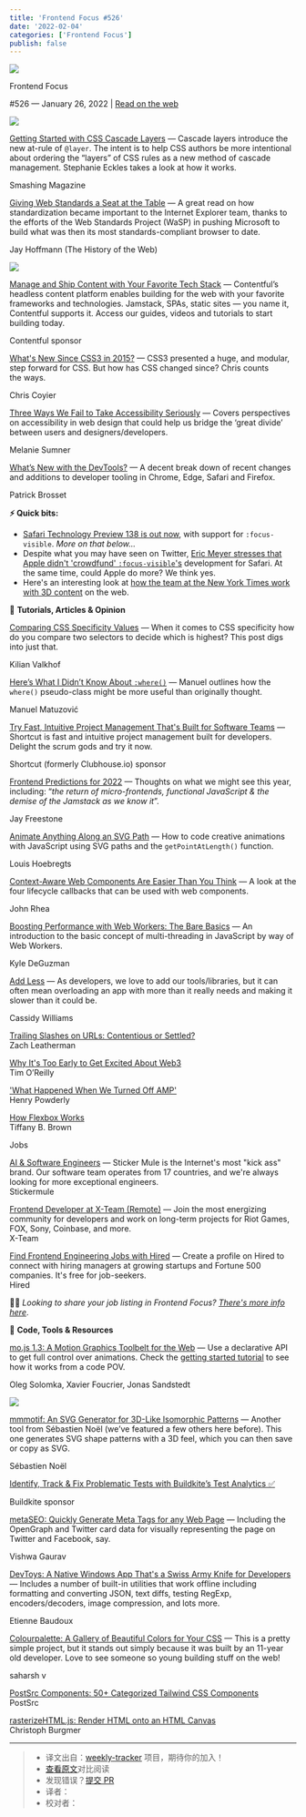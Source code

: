 ```yaml
---
title: 'Frontend Focus #526'
date: '2022-02-04'
categories: ['Frontend Focus']
publish: false
---
```

[![](https://res.cloudinary.com/cpress/image/upload/v1602675575/hhmdxfk96fnbq3effjk1.png)](https://frontendfoc.us/link/118887/web)

Frontend Focus

#​526 — January 26, 2022 | [Read on the web](https://frontendfoc.us/link/118888/web)

[![](https://res.cloudinary.com/cpress/image/upload/w_1280,e_sharpen:60/v1643195057/khq1ogbzamvfavh0xfgy.png)](https://frontendfoc.us/link/118971/web)

[Getting Started with CSS Cascade Layers](https://frontendfoc.us/link/118971/web "www.smashingmagazine.com") — Cascade layers introduce the new at-rule of `@layer`. The intent is to help CSS authors be more intentional about ordering the “layers” of CSS rules as a new method of cascade management. Stephanie Eckles takes a look at how it works.

Smashing Magazine

[Giving Web Standards a Seat at the Table](https://frontendfoc.us/link/118972/web "thehistoryoftheweb.com") — A great read on how standardization became important to the Internet Explorer team, thanks to the efforts of the Web Standards Project (WaSP) in pushing Microsoft to build what was then its most standards-compliant browser to date.

Jay Hoffmann (The History of the Web)

[![](https://copm.s3.amazonaws.com/6b02d409.png)](https://frontendfoc.us/link/118889/web)

[Manage and Ship Content with Your Favorite Tech Stack](https://frontendfoc.us/link/118889/web "www.contentful.com") — Contentful’s headless content platform enables building for the web with your favorite frameworks and technologies. Jamstack, SPAs, static sites — you name it, Contentful supports it. Access our guides, videos and tutorials to start building today.

Contentful sponsor

[What's New Since CSS3 in 2015?](https://frontendfoc.us/link/118979/web "css-tricks.com") — CSS3 presented a huge, and modular, step forward for CSS. But how has CSS changed since? Chris counts the ways.

Chris Coyier

[Three Ways We Fail to Take Accessibility Seriously](https://frontendfoc.us/link/118891/web "css-tricks.com") — Covers perspectives on accessibility in web design that could help us bridge the ‘great divide’ between users and designers/developers.

Melanie Sumner

[What’s New with the DevTools?](https://frontendfoc.us/link/118973/web "www.smashingmagazine.com") — A decent break down of recent changes and additions to developer tooling in Chrome, Edge, Safari and Firefox.

Patrick Brosset

**⚡️ Quick bits:**

*   [Safari Technology Preview 138 is out now](https://frontendfoc.us/link/118974/web), with support for `:focus-visible`. _More on that below..._
*   Despite what you may have seen on Twitter, [Eric Meyer stresses that Apple didn't 'crowdfund' `:focus-visible`'s](https://frontendfoc.us/link/118975/web) development for Safari. At the same time, could Apple do more? We think yes.
*   Here's an interesting look at [how the team at the New York Times work with 3D content](https://frontendfoc.us/link/118976/web) on the web.

📙 **Tutorials, Articles & Opinion**

[Comparing CSS Specificity Values](https://frontendfoc.us/link/118978/web "kilianvalkhof.com") — When it comes to CSS specificity how do you compare two selectors to decide which is highest? This post digs into just that.

Kilian Valkhof

[Here’s What I Didn’t Know About `:where()`](https://frontendfoc.us/link/118980/web "www.matuzo.at") — Manuel outlines how the `where()` pseudo-class might be more useful than originally thought.

Manuel Matuzović

[Try Fast, Intuitive Project Management That's Built for Software Teams](https://frontendfoc.us/link/118890/web "shortcut.com") — Shortcut is fast and intuitive project management built for developers. Delight the scrum gods and try it now.

Shortcut (formerly Clubhouse.io) sponsor

[Frontend Predictions for 2022](https://frontendfoc.us/link/118981/web "www.jayfreestone.com") — Thoughts on what we might see this year, including: “_the return of micro-frontends, functional JavaScript & the demise of the Jamstack as we know it_”.

Jay Freestone

[Animate Anything Along an SVG Path](https://frontendfoc.us/link/118982/web "tympanus.net") — How to code creative animations with JavaScript using SVG paths and the `getPointAtLength()` function.

Louis Hoebregts

[Context-Aware Web Components Are Easier Than You Think](https://frontendfoc.us/link/118983/web "css-tricks.com") — A look at the four lifecycle callbacks that can be used with web components.

John Rhea

[Boosting Performance with Web Workers: The Bare Basics](https://frontendfoc.us/link/118984/web "blog.bitsrc.io") — An introduction to the basic concept of multi-threading in JavaScript by way of Web Workers.

Kyle DeGuzman

[Add Less](https://frontendfoc.us/link/118892/web "css-tricks.com") — As developers, we love to add our tools/libraries, but it can often mean overloading an app with more than it really needs and making it slower than it could be.

Cassidy Williams

[Trailing Slashes on URLs: Contentious or Settled?](https://frontendfoc.us/link/118985/web)  
Zach Leatherman

[Why It's Too Early to Get Excited About Web3](https://frontendfoc.us/link/118893/web)  
Tim O’Reilly

['What Happened When We Turned Off AMP'](https://frontendfoc.us/link/118894/web)  
Henry Powderly

[How Flexbox Works](https://frontendfoc.us/link/118986/web)  
Tiffany B. Brown

Jobs

[AI & Software Engineers](https://frontendfoc.us/link/118895/web) — Sticker Mule is the Internet's most "kick ass" brand. Our software team operates from 17 countries, and we're always looking for more exceptional engineers.  
Stickermule

[Frontend Developer at X-Team (Remote)](https://frontendfoc.us/link/118896/web) — Join the most energizing community for developers and work on long-term projects for Riot Games, FOX, Sony, Coinbase, and more.  
X-Team

[Find Frontend Engineering Jobs with Hired](https://frontendfoc.us/link/118897/web) — Create a profile on Hired to connect with hiring managers at growing startups and Fortune 500 companies. It's free for job-seekers.  
Hired

🧑‍💻 _Looking to share your job listing in Frontend Focus? [There's more info here](https://frontendfoc.us/link/118898/web)_.

🔧 **Code, Tools & Resources**

[mo.js 1.3: A Motion Graphics Toolbelt for the Web](https://frontendfoc.us/link/118900/web "mojs.github.io") — Use a declarative API to get full control over animations. Check the [getting started tutorial](https://frontendfoc.us/link/118901/web) to see how it works from a code POV.

Oleg Solomka, Xavier Foucrier, Jonas Sandstedt

[![](https://res.cloudinary.com/cpress/image/upload/w_1280,e_sharpen:60/v1643203777/z6smkyefez4seotvhvub.png)](https://frontendfoc.us/link/118987/web)

[mmmotif: An SVG Generator for 3D-Like Isomorphic Patterns](https://frontendfoc.us/link/118987/web "fffuel.co") — Another tool from Sébastien Noël (we’ve featured a few others here before). This one generates SVG shape patterns with a 3D feel, which you can then save or copy as SVG.

Sébastien Noël

[Identify, Track & Fix Problematic Tests with Buildkite’s Test Analytics ✅](https://frontendfoc.us/link/118902/web "buildkite.com")

Buildkite sponsor

[metaSEO: Quickly Generate Meta Tags for any Web Page](https://frontendfoc.us/link/118905/web "metaseo.itsvg.in") — Including the OpenGraph and Twitter card data for visually representing the page on Twitter and Facebook, say.

Vishwa Gaurav

[DevToys: A Native Windows App That's a Swiss Army Knife for Developers](https://frontendfoc.us/link/118899/web "devtoys.app") — Includes a number of built-in utilities that work offline including formatting and converting JSON, text diffs, testing RegExp, encoders/decoders, image compression, and lots more.

Etienne Baudoux

[Colourpalette: A Gallery of Beautiful Colors for Your CSS](https://frontendfoc.us/link/118988/web "colourpalette.xyz") — This is a pretty simple project, but it stands out simply because it was built by an 11-year old developer. Love to see someone so young building stuff on the web!

saharsh v

[PostSrc Components: 50+ Categorized Tailwind CSS Components](https://frontendfoc.us/link/118903/web)  
PostSrc

[rasterizeHTML.js: Render HTML onto an HTML Canvas](https://frontendfoc.us/link/118904/web)  
Christoph Burgmer

---
> * 译文出自：[weekly-tracker](https://github.com/FEDarling/weekly-tracker) 项目，期待你的加入！
> * [查看原文]()对比阅读
> * 发现错误？[提交 PR](https://github.com/FEDarling/weekly-tracker/blob/main/frontend_focus/526/README.md)
> * 译者：
> * 校对者：
